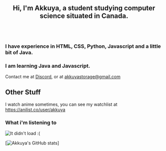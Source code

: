 
<h2 align=center> Hi, I'm Akkuya, a student studying computer science situated in Canada. </h2>

 <br><br>

### I have experience in HTML, CSS, Python, Javascript and a little bit of Java.
 
### I am learning Java and Javascript.

 

Contact me at [Discord](https://discordid.netlify.app/?id=737377683687735347), or at [akkuyastorage@gmail.com](mailto://akkuyastorage@gmail.com)


## Other Stuff

I watch anime sometimes, you can see my watchlist at https://anilist.co/user/akkuya

### What i'm listening to

![It didn't load :(](https://vps5.minzkraut.com/spotify/embed.png?key=orangemariodog&header=center&font=Raleway&headerFont=Comfortaa&color=b39eb5&border=ffffff&oversOnly=false)

[![Akkuya's GitHub stats](https://github-readme-stats.vercel.app/api?username=akkuya&theme=material-palenight)]

<!--

**Akkuya/akkuya** is a ✨ _special_ ✨ repository because its `README.md` (this file) appears on your GitHub profile.

Here are some ideas to get you started:

- 🔭 I’m currently working on ...
- 🌱 I’m currently learning ...
- 👯 I’m looking to collaborate on ...
- 🤔 I’m looking for help with ...
- 💬 Ask me about ...
- 📫 How to reach me: ...
- 😄 Pronouns: ...
- ⚡ Fun fact: ...
-->
